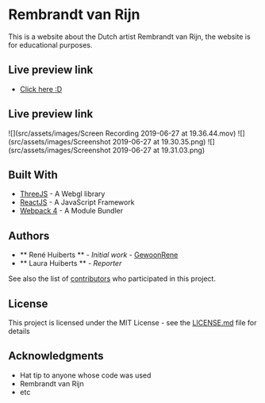 # Rembrandt van Rijn

This is a website about the Dutch artist Rembrandt van Rijn, the website is for educational purposes.

## Live preview link

* [Click here :D](http://www.rhuiberts.nl/artist/)


## Live preview link

![](src/assets/images/Screen Recording 2019-06-27 at 19.36.44.mov)
![](src/assets/images/Screenshot 2019-06-27 at 19.30.35.png)
![](src/assets/images/Screenshot 2019-06-27 at 19.31.03.png)

## Built With

* [ThreeJS](https://threejs.org/) - A Webgl library
* [ReactJS](https://maven.apache.org/) - A JavaScript Framework
* [Webpack 4](https://webpack.js.org/) - A Module Bundler

## Authors

* ** René Huiberts ** - *Initial work* - [GewoonRene](https://github.com/GewoonRene)
* ** Laura Huiberts ** - *Reporter*

See also the list of [contributors](https://github.com/your/project/contributors) who participated in this project.

## License

This project is licensed under the MIT License - see the [LICENSE.md](LICENSE.md) file for details

## Acknowledgments

* Hat tip to anyone whose code was used
* Rembrandt van Rijn
* etc

